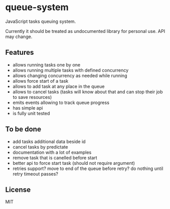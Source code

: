 # queue-system

JavaScript tasks queuing system.

Currently it should be treated as undocumented library for personal use. API may change.

## Features

- allows running tasks one by one
- allows running multiple tasks with defined concurrency
- allows changing concurrency as needed while running
- allows force start of a task
- allows to add task at any place in the queue
- allows to cancel tasks (tasks will know about that and can stop their job to save resources)
- emits events allowing to track queue progress
- has simple api
- is fully unit tested

## To be done

- add tasks additional data beside id
- cancel tasks by predictate
- documentation with a lot of examples
- remove task that is canelled before start
- better api to force start task (should not require argument)
- retries support? move to end of the queue before retry? do nothing until retry timeout passes? 

## License

MIT

